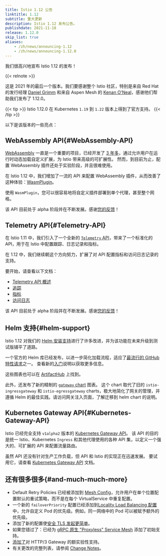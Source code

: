 ```yaml
---
title: Istio 1.12 公告
linktitle: 1.12
subtitle: 重大更新
description: Istio 1.12 发布公告。
publishdate: 2021-11-18
release: 1.12.0
skip_list: true
aliases:
    - /zh/news/announcing-1.12
    - /zh/news/announcing-1.12.0
---
```


我们很高兴地宣布 Istio 1.12 的发布！

{{< relnote >}}

这是 2021 年的最后一个版本。我们要感谢整个 Istio 社区，特别是来自 Red Hat 的发行经理 [Daniel Grimm](https://github.com/dgn) 和来自 Aspen Mesh 的 [Kenan O'Neal](https://github.com/Kmoneal)，感谢他们帮助我们发布了 1.12.0。

{{< tip >}}
Istio 1.12.0 在 Kubernetes `1.19` 到 `1.22` 版本上得到了官方支持。
{{< /tip >}}

以下是该版本的一些亮点：

## WebAssembly API{#WebAssembly-API}

[WebAssembly](/zh/docs/concepts/wasm/) 一直是一个重要的项目，已经开发了 [3 年多](/zh/blog/2020/wasm-announce/)，通过允许用户在运行时动态加载自定义扩展，为 Istio 带来高级的可扩展性。
然而，到目前为止，配置 WebAssembly 插件还处于实验阶段，并且很难使用。

在 Istio 1.12 中，我们增加了一流的 API 来配置 WebAssembly 插件，从而改善了这种体验：[WasmPlugin](/zh/docs/reference/config/proxy_extensions/wasm-plugin/)。

使用 `WasmPlugin`，您可以很容易地将自定义插件部署到单个代理，甚至整个网格。

该 API 目前处于 alpha 阶段并在不断发展。感谢[您的反馈](/zh/get-involved/)！

## Telemetry API{#Telemetry-API}

在 Istio 1.11 中，我们引入了一个全新的 [`Telemetry` API](/zh/docs/reference/config/telemetry/)，带来了一个标准化的 API，用于在 Istio 中配置跟踪、日志记录和指标。

在 1.12 中，我们继续朝这个方向努力，扩展了对 API 配置指标和访问日志记录的支持。

要开始，请查看以下文档：

* [Telemetry API 概述](/zh/docs/tasks/observability/telemetry/)
* [追踪](/zh/docs/tasks/observability/distributed-tracing/)
* [指标](/zh/docs/tasks/observability/metrics/)
* [访问日志](/zh/docs/tasks/observability/logs/access-log/)

该 API 目前处于 alpha 阶段并在不断发展。感谢[您的反馈](/zh/get-involved/)！

## Helm 支持{#helm-support}

Istio 1.12 对我们的 [Helm 安装支持](/zh/docs/setup/install/helm/)进行了许多改进，并为该功能在未来升级到测试版铺平了道路。

一个官方的 Helm 库已经发布，以进一步简化加载流程，适应了[最流行的 GitHub  特性请求](https://github.com/istio/istio/issues/7505)之一。
查看新的[入门](/zh/docs/setup/install/helm/#prerequisites)说明以获取更多信息。

这些图表也可以在 [ArtifactHub](https://artifacthub.io/packages/search?org=istio) 上找到。

此外，还发布了新的精制的 [`gateway` chart](https://artifacthub.io/packages/helm/istio-official/gateway) 图表。
这个 chart 取代了旧的 `istio-ingressgateway` 和 `istio-egressgateway` charts，极大地简化了网关的管理，并遵循 Helm 的最佳实践。请访问网关注入页面，了解迁移到 helm chart 的说明。

## Kubernetes Gateway API{#Kubernetes-Gateway-API}

Istio 已经完全支持 `v1alpha2` 版本的 [Kubernetes Gateway API](http://gateway-api.org/)。
该 API 的目的是统一 Istio、Kubernetes `Ingress` 和其他代理使用的各种 API 集，以定义一个强大的、可扩展的 API 来配置流量路由。

虽然 API 还没有针对生产工作负载，但 API 和 Istio 的实现正在迅速发展。
要试用它，请查看 [Kubernetes Gateway API](/zh/docs/tasks/traffic-management/ingress/gateway-api/) 文档。

## 还有很多很多{#and-much-much-more}

* Default Retry Policies 已经被添加到 [Mesh Config](/zh/docs/reference/config/istio.mesh.v1alpha1/#MeshConfig)，允许用户在单个位置配置默认的重试策略，而不是在每个 VirtualService 中重复配置。
* 一个新的 `failoverPriority` 配置已经添加到[Locality Load Balancing 配置](/zh/docs/reference/config/networking/destination-rule/#LocalityLoadBalancerSetting)中，允许自定义 Pod 的优先级。例如，同一网络中的 Pod 可以被赋予额外的优先级。
* 添加了新的配置使[安全 TLS 发起更简单](/zh/docs/ops/best-practices/security/#configure-tls-verification-in-destination-rule-when-using-tls-origination)。
* 如果您错过了：已经为 [gRPC 原生 "Proxyless" Service Mesh](/zh/blog/2021/proxyless-grpc/) 添加了初始支持。
* [添加了](https://github.com/istio/istio/wiki/Experimental-QUIC-and-HTTP-3-support-in-Istio-gateways)对 HTTP/3 Gateway 的额实验性支持。
* 有关更改的完整列表，请参阅 [Change Notes](/zh/news/releases/1.12.x/announcing-1.12/change-notes/)。
